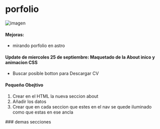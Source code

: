 # porfolio
![imagen](https://github.com/user-attachments/assets/20941b7c-b2ae-417a-9e50-72837cfcff5a)

#### Mejoras:
  <ul>
    <li>mirando porfolio en astro</li>
  </ul>

#### Update de miercoles 25 de septiembre: Maquetado de la About inico y animacion CSS 

<ul>
  <li>Buscar posible botton para Descargar CV</li>
</ul>

#### Pequeño Obejtivo

<ol>
  <li>Crear en el HTML la nueva seccion about</li>
  <li>Añadir los datos</li>
  <li>Crear que en cada seccion que estes en el nav se quede iluminado como que estas en ese ancla</li>
</ol>
### demas secciones
